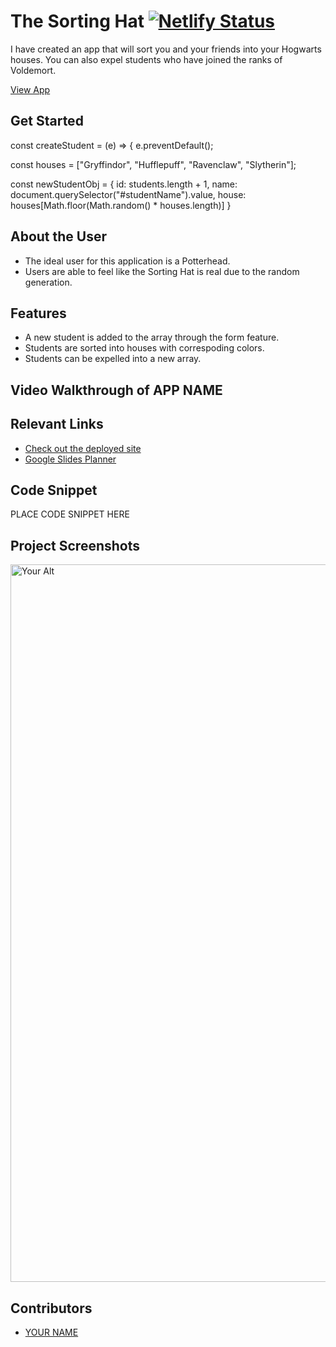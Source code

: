# The Sorting Hat  [![Netlify Status](https://api.netlify.com/api/v1/badges/58bf9006-8dbd-467f-8440-6a24f674e22d/deploy-status)](https://app.netlify.com/sites/stephens-sortinghat/deploys)
<!-- update the netlify badge above with your own badge that you can find at netlify under settings/general#status-badges DONE-->

I have created an app that will sort you and your friends into your Hogwarts houses. You can also expel students who have joined the ranks of Voldemort. 

[View App](https://stephens-sortinghat.netlify.app/)

## Get Started <!-- OPTIONAL, but doesn't hurt -->
const createStudent = (e) => {
  e.preventDefault();
  
  const houses = ["Gryffindor", "Hufflepuff", "Ravenclaw", "Slytherin"];
  
  const newStudentObj = {
    id: students.length + 1,
    name: document.querySelector("#studentName").value,
    house: houses[Math.floor(Math.random() * houses.length)]
  }

## About the User <!-- This is a scaled down user persona -->
 - The ideal user for this application is a Potterhead. 
 - Users are able to feel like the Sorting Hat is real due to the random generation. 

## Features <!-- List your app features using bullets! Do NOT use a paragraph. No one will read that! -->
- A new student is added to the array through the form feature. 
- Students are sorted into houses with correspoding colors. 
- Students can be expelled into a new array. 

## Video Walkthrough of APP NAME <!-- A loom link is sufficient -->
 

## Relevant Links <!-- Link to all the things that are required outside of the ones that have their own section -->
- [Check out the deployed site](#https://stephens-sortinghat.netlify.app/)
- [Google Slides Planner](#https://docs.google.com/presentation/d/1ruwTlWLLmZFmCzm6r2bA0mFT_iTkWXhg_RGopDgENcM/edit?usp=sharing)

## Code Snippet <!-- OPTIONAL, but doesn't hurt -->
PLACE CODE SNIPPET HERE

## Project Screenshots <!-- These can be inside of your project. Look at the repos from class and see how the images are included in the readme -->
<img width="1148" alt="Your Alt" src="your-link.png">

## Contributors
- [YOUR NAME](https://github.com/your-github-url)
